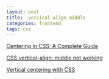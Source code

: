 ```yaml
---
layout: post
title:  vercical align middle
categories: frontend
tags: css
---
```


[Centering in CSS: A Complete Guide](http://css-tricks.com/centering-css-complete-guide/)

[CSS vertical-align: middle not working](http://stackoverflow.com/questions/16629561/css-vertical-align-middle-not-working)

[Vertical centering with CSS](http://blog.themeforest.net/tutorials/vertical-centering-with-css/)
